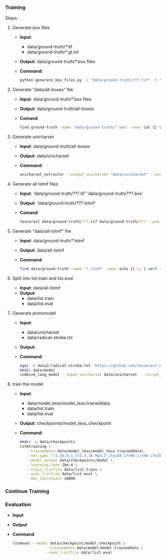 ### Training

Steps:

  1. Generate box files

     * **Input**:

       * data/ground-truth/\*.tif 
       * data/ground-truth/\*.gt.txt

     * **Output**: data/ground-truth/*.box files

     * **Command**: 
       
       ```bash
       python generate_box_files.py -i "data/ground-truth/???.tif" -t "data/ground-truth/???.gt.txt" > "data/ground-truth/???.box"
       ```

  2. Generate "data/all-boxes" file

     * **Input**: data/ground-truth/*.box files

     * **Output**: data/ground-truth/all-boxes

     * **Comand**

       ```bash
       find ground-truth -name 'data/ground-truth/*.box' -exec cat {} \; > data/all_boxes
       ```

  3. Generate unicharset

     * **Input**: data/ground-truth/all-boxes

     * **Output**: data/unicharset

     * **Command**:

       ```bash
       unicharset_extractor --output_unicharset "data/unicharset" --norm_mode 1 "data/all-boxes"
       ```

  4. Generate all lstmf files

     * **Input**: 'data/ground-truth/???.tif' 'data/ground-truth/???.box' 

     * **Output**: 'data/ground-truth/???.lstmf'

     * **Comand**:

       ```bash
       tesseract data/ground-truth/???.tif data/ground-truth/??? --psm 7 lstm.train
       ```

  5. Generate "data/all-lstmf" file

     * **Input**: data/ground-truth/*.lstmf

     * **Output**: data/all-lstmf

     * **Command**:

       ```bash
       find data/ground-truth -name '*.lstmf' -exec echo {} \; | sort -R -o data/all-lstmf
       ```

  6. Split into list.train and list.eval

     * **Input**: data/all-lstmf
     * **Output**: 
       * data/list.train 
       * data/list.eval

  7. Generate protomodel

     * **Input**:

       *  data/unicharset 
       * data/radical-stroke.txt

     * **Output**:

     * **Command**:

       ```bash
       wget -O data2/radical-stroke.txt 'https://github.com/tesseract-ocr/langdata_lstm/raw/master/radical-stroke.txt'
       mkdir data/model
       combine_lang_model --input_unicharset data/unicharset  --script_dir data/ --output_dir data/ --lang model
       ```

  8. train the model 

     * **Input**: 

       * data/model_tess/model_tess.traineddata
       * data/list.train
       * data/list.eval

     * **Output**: checkpoints/model_tess_checkpoint

     * **Command**:

       ```bash
       mkdir -p data/checkpoints
       lstmtraining \
       	  --traineddata data/model_tess/model_tess.traineddata\
       	  --net_spec "[1,36,0,1 Ct3,3,16 Mp3,3 Lfys48 Lfx96 Lrx96 Lfx256 O1c`head -n1 data/unicharset`]" \
       	  --model_output data/checkpoints/model \
       	  --learning_rate 20e-4 \
       	  --train_listfile data/list.train \
       	  --eval_listfile data/list.eval \
       	  --max_iterations 10000
       ```

       

### Continue Training



### Evaluation

* **Input**

* **Output**

* **Command**

  ```bash
  lstmeval --model data/checkpoint/model_checkpoint \
  				 --traineddata data/model/model.traineddata \
  				 --eval_listfile data/list.eval
  ```

  